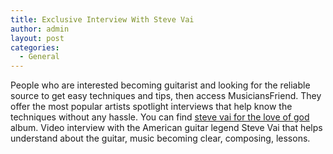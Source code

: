 ```yaml
---
title: Exclusive Interview With Steve Vai
author: admin
layout: post
categories:
  - General
---
```

People who are interested becoming guitarist and looking for the reliable source to get easy techniques and tips, then access MusiciansFriend. They offer the most popular artists spotlight interviews that help know the techniques without any hassle. You can find <a href="http://www.musiciansfriend.com/resources/article/Musicians-Friend-Exclusive-Interview-with-Steve-Vai-Part-II/m710803">steve vai for the love of god</a> album. Video interview with the American guitar legend Steve Vai that helps understand about the guitar, music becoming clear, composing, lessons. 
